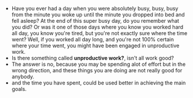 * Have you ever had a day when you were absolutely busy, busy, busy from the minute you woke up until the minute you dropped into bed and fell asleep? At the end of this super busy day, do you remember what you did? Or was it one of those days where you know you worked hard all day, you know you're tired, but you're not exactly sure where the time went? Well, if you worked all day long, and you're not 100% certain where your time went, you might have been engaged in unproductive work.
* Is there something called **unproductive work?**, isn't all work good? 
* The answer is no, because you may be spending alot of effort but in the wrong direction, and these things you are doing are not really good for anybody. 
* and the time you have spent, could be used better in achieving the main goals. 
